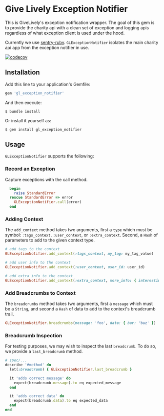 # Give Lively Exception Notifier

This is GiveLively's exception notification wrapper. The goal of this gem is to provide the charity api with a clean set of exception and logging apis regardless of what exception client is used under the hood. 

Currently we use [sentry-ruby](https://docs.sentry.io/platforms/ruby/).
`GLExceptionNotifier` isolates the main charity api app from the exception notifier in use.

[![codecov](https://codecov.io/gh/givelively/exception_notifier/branch/master/graph/badge.svg?token=4P64ZW129N)](https://codecov.io/gh/givelively/exception_notifier)

## Installation

Add this line to your application's Gemfile:

```ruby
gem 'gl_exception_notifier'
```

And then execute:

    $ bundle install

Or install it yourself as:

    $ gem install gl_exception_notifier

## Usage

`GLExceptionNotifier` supports the following:

### Record an Exception

Capture exceptions with the call method. 

```ruby
  begin
    raise StandardError
  rescue StandardError => error
    GLExceptionNotifier.call(error)
  end
```

### Adding Context

The `add_context` method takes two arguments, first a `type` which must be symbol: `:tags_context`, `:user_context`, or `:extra_context`. Second, a `Hash` of parameters to add to the given context type.

```ruby
# add tags to the context
GLExceptionNotifier.add_context(:tags_context, my_tag: my_tag_value)

# add user info to the context
GLExceptionNotifier.add_context(:user_context, user_id: user_id)

# add extra info to the context
GLExceptionNotifier.add_context(:extra_context, more_info: { interesting_data: 1234, more_data: 'hello world' })
```

### Add Breadcrumbs to Context

The `breadcrumbs` method takes two arguments, first a `message` which must be a `String`, and second a `Hash` of data to add to the context's breadcrumb trail.

```ruby
GLExceptionNotifier.breadcrumbs(message: 'foo', data: { bar: 'baz' })
```

### Breadcrumb Inspection

For testing purposes, we may wish to inspect the last  `breadcrumb`. To do so, we provide a `last_breadcrumb` method.

```ruby
# spec/...
describe '#method' do
  let(:breadcrumb) { GLExceptionNotifier.last_breadcrumb }

  it 'adds correct message' do
    expect(breadcrumb.message).to eq expected_message
  end

  it 'adds correct data' do
    expect(breadcrumb.data).to eq expected_data
  end
end
```

